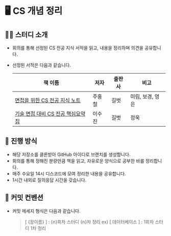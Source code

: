 # 🖥️ CS 개념 정리


## 💁‍♀️ 스터디 소개

- 회의를 통해 선정된 CS 전공 지식 서적을 읽고, 내용을 정리하며 의견을 공유합니다.
- 선정된 서적은 다음과 같습니다.
    
    
    | 책 이름 | 저자 | 출판사 | 비고 |
    | --- | --- | --- | --- |
    | [면접을 위한 CS 전공 지식 노트](https://www.aladin.co.kr/shop/wproduct.aspx?ItemId=292815727&start=slayer) | 주홍철 | 길벗 | 미림, 보경, 영은 |
    | [기술 면접 대비 CS 전공 핵심요약집](https://product.kyobobook.co.kr/detail/S000208504237) | 이수진 | 길벗 | 정욱 |

## 📖 진행 방식

- 해당 저장소를 클론받아 GitHub 아이디로 브랜치를 생성합니다.
- 회의를 통해 정해진 분량만큼 책을 읽고, 자유로운 양식으로 공부한 바를 정리합니다.
- 매주 수요일 14시 디스코드에 모여 정리한 내용을 공유합니다.
- 1시간 내외로 질의응답 시간을 갖습니다.

## 💬 커밋 컨벤션

- 커밋 메세지 형식은 다음과 같습니다.
    
    > [ {장이름} ] : {n}회차 스터디 {n}차 정리
    ex) [ 데이터베이스 ] : 1회차 스터디 1차 정리
    >
